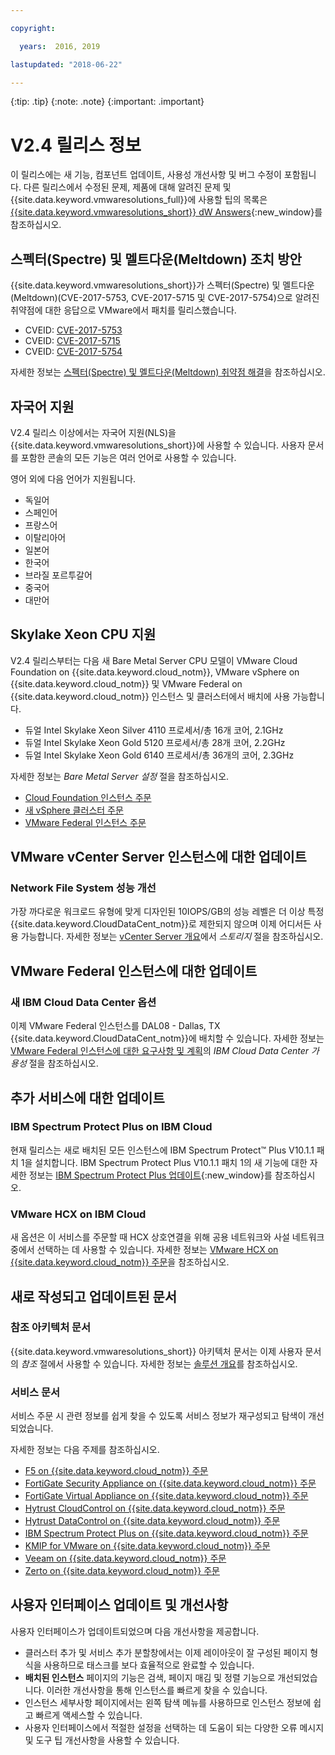 ```yaml
---

copyright:

  years:  2016, 2019

lastupdated: "2018-06-22"

---
```


{:tip: .tip}
{:note: .note}
{:important: .important}

# V2.4 릴리스 정보

이 릴리스에는 새 기능, 컴포넌트 업데이트, 사용성 개선사항 및 버그 수정이 포함됩니다. 다른 릴리스에서 수정된 문제, 제품에 대해 알려진 문제 및 {{site.data.keyword.vmwaresolutions_full}}에 사용할 팁의 목록은 [{{site.data.keyword.vmwaresolutions_short}} dW Answers](https://developer.ibm.com/answers/topics/cloudvmw/){:new_window}를 참조하십시오.

## 스펙터(Spectre) 및 멜트다운(Meltdown) 조치 방안

{{site.data.keyword.vmwaresolutions_short}}가 스펙터(Spectre) 및 멜트다운(Meltdown)(CVE-2017-5753, CVE-2017-5715 및 CVE-2017-5754)으로 알려진 취약점에 대한 응답으로 VMware에서 패치를 릴리스했습니다.

* CVEID: [CVE-2017-5753](http://cve.mitre.org/cgi-bin/cvename.cgi?name=CVE-2017-5753)
* CVEID: [CVE-2017-5715](http://cve.mitre.org/cgi-bin/cvename.cgi?name=CVE-2017-5715)
* CVEID: [CVE-2017-5754](http://cve.mitre.org/cgi-bin/cvename.cgi?name=CVE-2017-5754)

자세한 정보는 [스펙터(Spectre) 및 멜트다운(Meltdown) 취약점 해결](/docs/services/vmwaresolutions/vmonic/trbl_fix_spectre.html)을 참조하십시오.

## 자국어 지원

V2.4 릴리스 이상에서는 자국어 지원(NLS)을 {{site.data.keyword.vmwaresolutions_short}}에 사용할 수 있습니다.
사용자 문서를 포함한 콘솔의 모든 기능은 여러 언어로 사용할 수 있습니다.

영어 외에 다음 언어가 지원됩니다.
* 독일어
* 스페인어
* 프랑스어
* 이탈리아어
* 일본어
* 한국어
* 브라질 포르투갈어
* 중국어
* 대만어

## Skylake Xeon CPU 지원

V2.4 릴리스부터는 다음 새 Bare Metal Server CPU 모델이 VMware Cloud Foundation on {{site.data.keyword.cloud_notm}}, VMware vSphere on {{site.data.keyword.cloud_notm}} 및 VMware Federal on {{site.data.keyword.cloud_notm}} 인스턴스 및 클러스터에서 배치에 사용 가능합니다.

* 듀얼 Intel Skylake Xeon Silver 4110 프로세서/총 16개 코어, 2.1GHz
* 듀얼 Intel Skylake Xeon Gold 5120 프로세서/총 28개 코어, 2.2GHz
* 듀얼 Intel Skylake Xeon Gold 6140 프로세서/총 36개의 코어, 2.3GHz

자세한 정보는 *Bare Metal Server 설정* 절을 참조하십시오.

* [Cloud Foundation 인스턴스 주문](/docs/services/vmwaresolutions/sddc/sd_orderinginstance.html#bare-metal-server-settings)
* [새 vSphere 클러스터 주문](/docs/services/vmwaresolutions/vsphere/vs_orderinginstances.html#bare-metal-server-settings)
* [VMware Federal 인스턴스 주문](/docs/services/vmwaresolutions/vcenter/vc_fed_orderinginstance.html#bare-metal-server-settings)

## VMware vCenter Server 인스턴스에 대한 업데이트

### Network File System 성능 개선

가장 까다로운 워크로드 유형에 맞게 디자인된 10IOPS/GB의 성능 레벨은 더 이상 특정 {{site.data.keyword.CloudDataCent_notm}}로 제한되지 않으며 이제 어디서든 사용 가능합니다. 자세한 정보는 [vCenter Server 개요](/docs/services/vmwaresolutions/vcenter/vc_vcenterserveroverview.html#technical-specifications-for-vcenter-server-instances)에서 *스토리지* 절을 참조하십시오.

## VMware Federal 인스턴스에 대한 업데이트

### 새 IBM Cloud Data Center 옵션

이제 VMware Federal 인스턴스를 DAL08 - Dallas, TX {{site.data.keyword.CloudDataCent_notm}}에 배치할 수 있습니다. 자세한 정보는 [VMware Federal 인스턴스에 대한 요구사항 및 계획](/docs/services/vmwaresolutions/vcenter/vc_fed_planning.html#ibm-cloud-data-center-availability)의 *IBM Cloud Data Center 가용성* 절을 참조하십시오.

## 추가 서비스에 대한 업데이트

### IBM Spectrum Protect Plus on IBM Cloud

현재 릴리스는 새로 배치된 모든 인스턴스에 IBM Spectrum Protect&trade; Plus V10.1.1 패치 1을 설치합니다. IBM Spectrum Protect Plus V10.1.1 패치 1의 새 기능에 대한 자세한 정보는 [IBM Spectrum Protect Plus 업데이트](https://www.ibm.com/support/knowledgecenter/en/SSNQFQ_10.1.1/spp/r_techchg_spp.html){:new_window}를 참조하십시오.

### VMware HCX on IBM Cloud

새 옵션은 이 서비스를 주문할 때 HCX 상호연결을 위해 공용 네트워크와 사설 네트워크 중에서 선택하는 데 사용할 수 있습니다. 자세한 정보는 [VMware HCX on {{site.data.keyword.cloud_notm}} 주문](/docs/services/vmwaresolutions/services/hcx_ordering.html)을 참조하십시오.

## 새로 작성되고 업데이트된 문서

### 참조 아키텍처 문서

{{site.data.keyword.vmwaresolutions_short}} 아키텍처 문서는 이제 사용자 문서의 *참조* 절에서 사용할 수 있습니다. 자세한 정보는 [솔루션 개요](/docs/services/vmwaresolutions/archiref/solution/solution_overview.html)를 참조하십시오.

### 서비스 문서

서비스 주문 시 관련 정보를 쉽게 찾을 수 있도록 서비스 정보가 재구성되고 탐색이 개선되었습니다.

자세한 정보는 다음 주제를 참조하십시오.

* [F5 on {{site.data.keyword.cloud_notm}} 주문](/docs/services/vmwaresolutions/services/f5_ordering.html)
* [FortiGate Security Appliance on {{site.data.keyword.cloud_notm}} 주문](/docs/services/vmwaresolutions/services/fsa_ordering.html)
* [FortiGate Virtual Appliance on {{site.data.keyword.cloud_notm}} 주문](/docs/services/vmwaresolutions/services/fortinetvm_ordering.html)
* [Hytrust CloudControl on {{site.data.keyword.cloud_notm}} 주문](/docs/services/vmwaresolutions/services/htcc_ordering.html)
* [Hytrust DataControl on {{site.data.keyword.cloud_notm}} 주문](/docs/services/vmwaresolutions/services/htdc_ordering.html)
* [IBM Spectrum Protect Plus on {{site.data.keyword.cloud_notm}} 주문](/docs/services/vmwaresolutions/services/spp_ordering.html)
* [KMIP for VMware on {{site.data.keyword.cloud_notm}} 주문](/docs/services/vmwaresolutions/services/kmip_ordering.html)
* [Veeam on {{site.data.keyword.cloud_notm}} 주문](/docs/services/vmwaresolutions/services/veeam_ordering.html)
* [Zerto on {{site.data.keyword.cloud_notm}} 주문](/docs/services/vmwaresolutions/services/zerto_ordering.html)

## 사용자 인터페이스 업데이트 및 개선사항

사용자 인터페이스가 업데이트되었으며 다음 개선사항을 제공합니다.

* 클러스터 추가 및 서비스 추가 분할창에서는 이제 레이아웃이 잘 구성된 페이지 형식을 사용하므로 태스크를 보다 효율적으로 완료할 수 있습니다.
* **배치된 인스턴스** 페이지의 기능은 검색, 페이지 매김 및 정렬 기능으로 개선되었습니다. 이러한 개선사항을 통해 인스턴스를 빠르게 찾을 수 있습니다.
* 인스턴스 세부사항 페이지에서는 왼쪽 탐색 메뉴를 사용하므로 인스턴스 정보에 쉽고 빠르게 액세스할 수 있습니다.
* 사용자 인터페이스에서 적절한 설정을 선택하는 데 도움이 되는 다양한 오류 메시지 및 도구 팁 개선사항을 사용할 수 있습니다.
